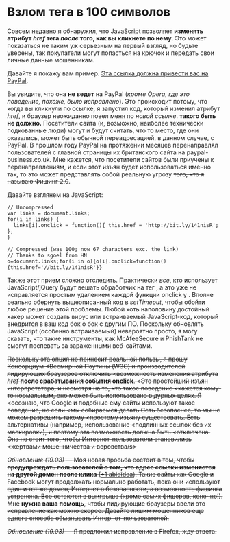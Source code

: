 # Взлом тега <a> в 100 символов

Совсем недавно я обнаружил, что JavaScript позволяет **изменять атрибут *href*
тега <a> *после* того, как вы кликнете по нему**. Это может показаться не
таким уж серьезным на первый взгляд, но будьте уверены, так покупатели могут
попасться на крючок и передать свои личные данные мошенникам.

Давайте я покажу вам пример. <a href="http://www.paypal.co.uk/"
onclick="this.href='http://bit.ly/141nisR'">Эта ссылка должна привести вас на
PayPal</a>.

Вы увидите, что она **не ведет** на PayPal (*кроме Opera, где это поведение,
похоже, было исправлено*). Это происходит потому, что когда вы кликнули по
ссылке, я запустил код, который изменил атрибут *href*, и браузер неожиданно
повел меня по *новой ссылке*. **такого быть не должно.** Посетители сайта (и,
возможно, наиболее технически подкованные люди) могут и будут считать, что то
место, где они оказались, может быть обычной переадресацией, в данном случае,
с PayPal. В прошлом году PayPal на протяжении месяцев перенаправлял
пользователей с главной страницы их британского сайта на paypal-
business.co.uk. Мне кажется, что посетители сайтов были приучены к
перенаправлениям, и если этот изъян будет использоваться именно так, то это
может представлять собой реальную угрозу <s>того, что я называю Фишинг
2.0</s>.

Давайте взглянем на JavaScript:

    // Uncompressed   
    var links = document.links;   
    for(i in links) {
      links[i].onclick = function(){ this.href = 'http://bit.ly/141nisR'; };
    }

    // Compressed (was 100; now 67 characters exc. the link)   
    // Thanks to sgoel from HN
    o=document.links;for(i in o){o[i].onclick=function(){this.href='//bit.ly/141nisR'}}

Также этот прием сложно отследить. Практически *все*, кто использует
JavaScript/jQuery будут вешать обработчик на тег <a>, а это уже не
исправляется простым удалением каждой функции onclick у <a>. Вполне реально
обернуть вышеописанный код в *setTimeout*, чтобы обойти любое решение этой
проблемы. Любой хоть наполовину достойный хакер может создать вирус или
встраиваемый JavaScript-код, который внедрится в ваш код бок о бок с другим
ПО. Поскольку обновлять JavaScript (особенно встраиваемый) невероятно просто,
я могу сказать, что такие инструменты, как McAfeeSecure и PhishTank не смогут
поспевать за зараженными веб-сайтами.

<s>Поскольку эта опция не приносит реальной пользы, я прошу Консорциум
<Всемирной Паутины (W3C) и производителей лидирующих браузеров отключить
<возможность изменения атрибута *href* **после срабатывания события onclick**.
<Это простейший изъян интерпретатора, и несмотря на то, что такое поведение
<кажется кому-то нормальным, оно может быть использовано в дурных целях. Я
<осознаю, что Google и подобные ему сайты используют такое поведение, но если
<мы собираемся делать Сеть безопаснее, то мы не можем разрешить такому
<простому  изъяну существовать. Есть альтернативы (например, использование
<подлинных ссылок без их маскировки), и поэтому эта возможность должна быть
<отключена. Она не стоит того, чтобы Интернет-пользователи становились
<жертвами мошенничества и воровства/s>

*Обновление (19.03)* — Моя новая просьба состоит в том, чтобы **предупреждать
пользователей о том, что адрес ссылки изменяется на другой домен после клика**
([+1 abididea][1]). Такие сайты как Google и Facebook могут продолжать
нормально работать, пока они используют один и тот же домен, Интернет в
безопасности, а возможность фишинга устранена. Все остаются в выигрыше (кроме
самих фишеров, конечно!). Мне **нужна ваша помощь**, чтобы лидирующие браузеры
ввели это исправление как можно скорее. Давайте лишим мошенников еще одного
способа обманывать Интернет-пользователей.

*Обновление (19.03)* — Я предложил исправление в Firefox, жду ответа.

[1]: http://www.reddit.com/user/abadidea
